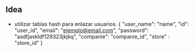 ## Idea
- utilizar tablas hash para enlazar usuarios.
    {
        "user_name": "name",
        "id": "user_id",
        "email": "ejemplo@email.com",
        "password": "asdfjaskldf129323jkjkq",
        "companie": "companie_id",
        "store" : "store_id"
    }